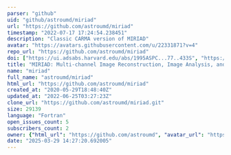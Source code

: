 ```yaml
---
parser: "github"
uid: "github/astroumd/miriad"
url: "https://github.com/astroumd/miriad"
timestamp: "2022-07-17 17:24:54.238451"
description: "Classic CARMA version of MIRIAD"
avatar: "https://avatars.githubusercontent.com/u/22331871?v=4"
repo_url: "https://github.com/astroumd/miriad"
doi: ["https://ui.adsabs.harvard.edu/abs/1995ASPC...77..433S", "https://ui.adsabs.harvard.edu/abs/2011ascl.soft06007S/abstract"]
title: "MIRIAD: Multi-channel Image Reconstruction, Image Analysis, and Display"
name: "miriad"
full_name: "astroumd/miriad"
html_url: "https://github.com/astroumd/miriad"
created_at: "2020-05-29T18:48:40Z"
updated_at: "2022-06-25T03:27:23Z"
clone_url: "https://github.com/astroumd/miriad.git"
size: 29139
language: "Fortran"
open_issues_count: 5
subscribers_count: 2
owner: {"html_url": "https://github.com/astroumd", "avatar_url": "https://avatars.githubusercontent.com/u/22331871?v=4", "login": "astroumd", "type": "Organization"}
date: "2025-03-29 14:27:20.692005"
---
```

